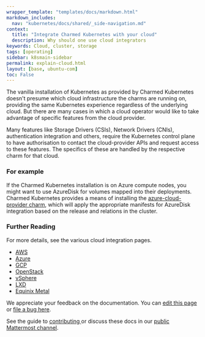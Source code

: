 ```yaml
---
wrapper_template: "templates/docs/markdown.html"
markdown_includes:
  nav: "kubernetes/docs/shared/_side-navigation.md"
context:
  title: "Integrate Charmed Kubernetes with your cloud"
  description: Why should one use cloud integrators
keywords: Cloud, cluster, storage
tags: [operating]
sidebar: k8smain-sidebar
permalink: explain-cloud.html
layout: [base, ubuntu-com]
toc: False
---
```


The vanilla installation of Kubernetes as provided by Charmed Kubernetes doesn't presume which cloud infrastructure the charms are running on, providing the same Kubernetes experience regardless of the underlying cloud. But there are many cases in which a cloud operator would like to take advantage of specific features from the cloud provider.  

Many features like Storage Drivers (CSIs), Network Drivers (CNIs), authentication integration and others, require the Kubernetes control plane to have authorisation to contact the cloud-provider APIs and request access to these features. The specifics of these are handled by the respective charm for that cloud. 

### For example

If the Charmed Kubernetes installation is on Azure compute nodes, you might want to use AzureDisk for volumes mapped into their deployments. Charmed Kubernetes provides a means of installing the [azure-cloud-provider charm](https://charmhub.io/azure-cloud-provider), which will apply the appropriate manifests for AzureDisk integration based on the release and relations in the cluster.

### Further Reading

For more details, see the various cloud integration pages.

- [AWS](/kubernetes/docs/aws-integration)
- [Azure](/kubernetes/docs/azure-integration)
- [GCP](/kubernetes/docs/gcp-integration)
- [OpenStack](/kubernetes/docs/openstack-integration)
- [vSphere](/kubernetes/docs/vsphere-integration)
- [LXD](/kubernetes/docs/install-local)
- [Equinix Metal](/kubernetes/docs/equinix)


<!-- FEEDBACK -->
<div class="p-notification--information">
  <div class="p-notification__content">
    <p class="p-notification__message">We appreciate your feedback on the documentation. You can
    <a href="https://github.com/charmed-kubernetes/kubernetes-docs/edit/main/pages/k8s/how-to-clouds.md" >edit this page</a>
    or
    <a href="https://github.com/charmed-kubernetes/kubernetes-docs/issues/new">file a bug here</a>.</p>
    <p>See the guide to <a href="/kubernetes/docs/how-to-contribute"> contributing </a> or discuss these docs in our <a href="https://chat.charmhub.io/charmhub/channels/kubernetes"> public Mattermost channel</a>.</p>
  </div>
</div>
